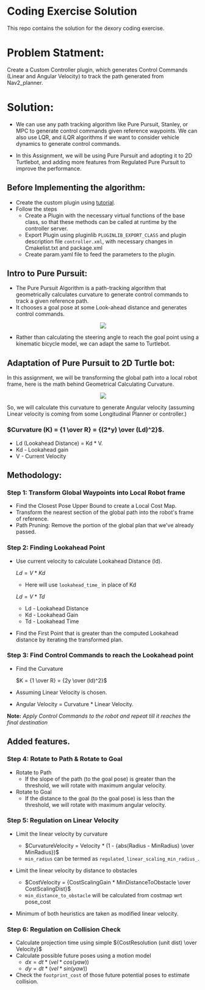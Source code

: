 # Coding Exercise Solution
This repo contains the solution for the dexory coding exercise.

# Problem Statment: 
Create a Custom Controller plugin, which generates Control Commands (Linear and Angular Velocity) to track the path generated from Nav2_planner.

# Solution:
- We can use any path tracking algorithm like Pure Pursuit, Stanley, or MPC to generate control commands given reference waypoints. We can also use LQR, and iLQR algorithms if we want to consider vehicle dynamics to generate control commands.

- In this Assignment, we will be using Pure Pursuit and adopting it to 2D Turtlebot, and adding more features from Regulated Pure Pursuit to improve the performance.

## Before Implementing the algorithm:
- Create the custom plugin using [tutorial](https://navigation.ros.org/plugin_tutorials/docs/writing_new_nav2controller_plugin.html).
- Follow the steps
  - Create a Plugin with the necessary virtual functions of the base class, so that these methods can be called at runtime by the controller server.
  - Export Plugin using pluginlib `PLUGINLIB_EXPORT_CLASS` and plugin description file `controller.xml`, with necessary changes in Cmakelist.txt and package.xml
  - Create param.yaml file to feed the parameters to the plugin.


## Intro to Pure Pursuit:
- The Pure Pursuit Algorithm is a path-tracking algorithm that geometrically calculates curvature to generate control commands to track a given reference path.
- It chooses a goal pose at some Look-ahead distance and generates control commands.

<p align="center">
  <img src="https://github.com/SaiSugunSegu/dex_sugun_ws/assets/50354583/4712a25c-6fed-4cd1-b50c-f21ea9af4261" />
</p>

- Rather than calculating the steering angle to reach the goal point using a kinematic bicycle model, we can adapt the same to Turtlebot.  

## Adaptation of Pure Pursuit to 2D Turtle bot:
In this assignment, we will be transforming the global path into a local robot frame, here is the math behind Geometrical Calculating Curvature.

<p align="center">
  <img src="https://github.com/SaiSugunSegu/dex_sugun_ws/assets/50354583/c99528c2-3eed-46d2-9ade-1afcd865c385" />
</p>

So, we will calculate this curvature to generate Angular velocity (assuming Linear velocity is coming from some Longitudinal Planner or controller.)

### $Curvature (K) = {1 \over R} = {(2*y) \over (Ld)^2}$.

- Ld (Lookahead Distance) = Kd * V.
- Kd - Lookahead gain
- V - Current Velocity
  
## Methodology:
### Step 1: Transform Global Waypoints into Local Robot frame
- Find the Closest Pose Upper Bound to create a Local Cost Map.
- Transform the nearest section of the global path into the robot's frame of reference.
- Path Pruning: Remove the portion of the global plan that we've already passed.

### Step 2: Finding Lookahead Point
- Use current velocity to calculate Lookahead Distance (ld).

  $Ld = V * Kd$
  - Here will use `lookahead_time_` in place of Kd
    
  $Ld = V * Td$

  - Ld - Lookahead Distance
  - Kd - Lookahead Gain
  - Td - Lookahead Time

- Find the First Point that is greater than the computed Lookahead distance by iterating the transformed plan. 

### Step 3: Find Control Commands to reach the Lookahead point
- Find the Curvature
  
  $K = {1 \over R} = {2y \over (ld)^2}$

  
- Assuming Linear Velocity is chosen.
- Angular Velocity = Curvature * Linear Velocity. 

__Note:__ _Apply Control Commands to the robot and repeat till it reaches the final destination_

## Added features.

### Step 4: Rotate to Path & Rotate to Goal
- Rotate to Path
  - If the slope of the path (to the goal pose) is greater than the threshold, we will rotate with maximum angular velocity.
- Rotate to Goal
  - If the distance to the goal (to the goal pose) is less than the threshold, we will rotate with maximum angular velocity.

### Step 5: Regulation on Linear Velocity
- Limit the linear velocity by curvature
  - $CurvatureVelocity = Velocity * (1 - {abs(Radius - MinRadius) \over MinRadius})$
  - `min_radius` can be termed as `regulated_linear_scaling_min_radius_`.
    
- Limit the linear velocity by distance to obstacles 
  -  $CostVelocity = {CostScalingGain * MinDistanceToObstacle \over CostScalingDist}$
  - `min_distance_to_obstacle` will be calculated from costmap wrt pose_cost

- Minimum of both heuristics are taken as modified linear velocity.

### Step 6: Regulation on Collision Check
- Calculate projection time using simple ${CostResolution (unit dist) \over Velocity}$
- Calculate possible future poses using a motion model
  - $dx =  dt * (vel * cos(yaw))$
  - $dy =  dt * (vel * sin(yaw))$
- Check the `footprint_cost` of those future potential poses to estimate collision.





